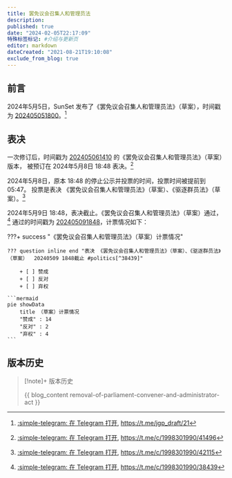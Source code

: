 ```yaml
---
title: 罢免议会召集人和管理员法
description:
published: true
date: "2024-02-05T22:17:09"
特殊标签标记: #介绍与更新页
editor: markdown
dateCreated: "2021-08-21T19:10:08"
exclude_from_blog: true
---
```


## 前言

2024年5月5日，SunSet 发布了《罢免议会召集人和管理员法》（草案），时间戳为 [202405051800](202405051800.md)。[^21]

[^21]: [:simple-telegram: 在 Telegram 打开](tg://privatepost?channel=1618956185&post=21), <https://t.me/jgp_draft/21>

## 表决

一次修订后，时间戳为 [202405061410](202405061410.md) 的《罢免议会召集人和管理员法》（草案）版本，
被预订在 2024年5月8日 18:48 表决。[^41496]

[^41496]: [:simple-telegram: 在 Telegram 打开](tg://privatepost?channel=1998301990&post=41496), <https://t.me/c/1998301990/41496>

2024年5月8日，原本 18:48 的停止公示并投票的时间，投票时间被提前到 05:47。
投票是表决 《罢免议会召集人和管理员法》（草案）、《驱逐群员法》（草案）。[^42115]

[^42115]: [:simple-telegram: 在 Telegram 打开](tg://privatepost?channel=1998301990&post=42115), <https://t.me/c/1998301990/42115>

2024年5月9日 18:48，表决截止。《罢免议会召集人和管理员法》（草案）通过，[^38439]
通过的时间戳为 [202405091848](202405091848.md)，计票情况如下：

???+ success "《罢免议会召集人和管理员法》（草案）计票情况"

    ??? question inline end "表决 《罢免议会召集人和管理员法》（草案）、《驱逐群员法》（草案）  20240509 1848截止 #politics[^38439]"

        + [ ] 赞成
        + [ ] 反对
        + [ ] 弃权

    ```mermaid
    pie showData
        title （草案）计票情况
        "赞成" : 14
        "反对" : 2
        "弃权" : 4
    ```

[^38439]: [:simple-telegram: 在 Telegram 打开](tg://privatepost?channel=1998301990&post=38439), <https://t.me/c/1998301990/38439>

<!--
success ⭕️
failure ❌
-->

## 版本历史

> [!note]+ 版本历史
>
> {{ blog_content removal-of-parliament-convener-and-administrator-act }}
